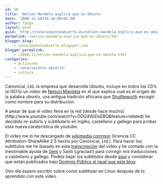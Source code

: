 ```yaml
---
id: 50
title: 'Nelson Mandela explica que es Ubuntu'
date: '2008-11-10T16:38:00+01:00'
author: fpuga
layout: post
guid: 'http://conocimientoabierto.es/nelson-mandela-explica-que-es-ubuntu/50/'
permalink: /nelson-mandela-explica-que-es-ubuntu/50/
blogger_blog:
    - conocimientoabierto.blogspot.com
blogger_permalink:
    - /2008/11/nelson-mandela-explica-que-es-ubuntu.html
categories:
    - activismo
    - 'conocimiento abierto'
    - cultura
---
```


Canonical, Ltd. la empresa que desarrolla Ubuntu, incluye en todos los CD’s (e ISO’s) un vídeo de [Nelson Mandela](http://es.wikipedia.org/wiki/Mandela) en el que explica cual es el origen de la palabra ubuntu, una antigua tradición africana que [Shuttleworth](http://es.wikipedia.org/wiki/Mark_Shuttleworth) escogió como nombre para su distribución.

<div style="text-align: center"></div>A pesar de que el vídeo lleva en la red [desde hace mucho](http://www.youtube.com/watch?v=ODQ4WiDsEBQ&feature=related) he decidido re-subirlo y subtitularlo en inglés, castellano y gallego para probar esta nueva caraterística de youtube.

El vídeo me lo he descargado de [wikimedia common](http://en.wikipedia.org/wiki/Image:Experience_ubuntu.ogg) (licencia CC Attribution-ShareAlike 2.5 hecho por Canonical, Ltd.). Para hacer los subtítulos me he basado en esta [transcripción](http://doc.ubuntu-fr.org/traduction_de_l_interview_de_nelson_mandela) del vídeo y he contado con la inestimable ayuda de [Geni](http://www.facebook.com/profile.php?id=559261376) y Santi (¡gracias!) para corregir mis traducciones a castellano y gallego. Podeis bajar los subtítulos desde [aquí](http://www.mediafire.com/file/02mejqcywdg/ubuntu_experience_subs.tar.gz) y considerar que están publicados bajo [Dominio Público al igual que este blog](http://conocimientoabierto.blogspot.com/2007/10/escogiendo-licencia.html).

Otro día espero escribir sobre como subtitular en Linux después de lo aprendido con este vídeo.